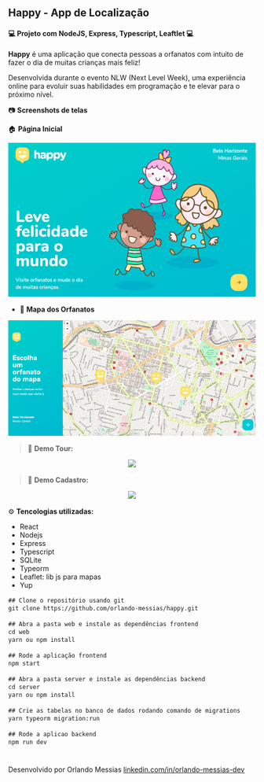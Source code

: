 ## Happy - App de Localização

#### :computer: Projeto com NodeJS, Express, Typescript, Leaftlet :computer:

**Happy** é uma aplicação que conecta pessoas a orfanatos com intuito de fazer o dia de muitas crianças mais feliz!

Desenvolvida durante o evento NLW (Next Level Week), uma experiência online para evoluir suas habilidades em programação e te elevar para o próximo nível.

:camera: **Screenshots de telas**

:house:  **Página Inicial**
<p align="center"><img src="/images/landing-page.png"></p>

- :round_pushpin:  **Mapa dos Orfanatos**
<p align="center"><img src="/images/orphanages-map.png"></p>

> :movie_camera:  **Demo Tour:**
<p align="center"><img src="/images/demo.gif"></p>

> :movie_camera:  **Demo Cadastro:**
<p align="center"><img src="/images/demo2.gif"></p>

:gear: **Tencologias utilizadas:**
- React
- Nodejs
- Express
- Typescript
- SQLite
- Typeorm
- Leaflet: lib js para mapas
- Yup

```
## Clone o repositório usando git
git clone https://github.com/orlando-messias/happy.git

## Abra a pasta web e instale as dependências frontend
cd web
yarn ou npm install

## Rode a aplicação frontend
npm start

## Abra a pasta server e instale as dependências backend
cd server
yarn ou npm install

## Crie as tabelas no banco de dados rodando comando de migrations
yarn typeorm migration:run

## Rode a aplicao backend
npm run dev
```
#
Desenvolvido por Orlando Messias [linkedin.com/in/orlando-messias-dev](https://www.linkedin.com/in/orlando-messias-dev)
